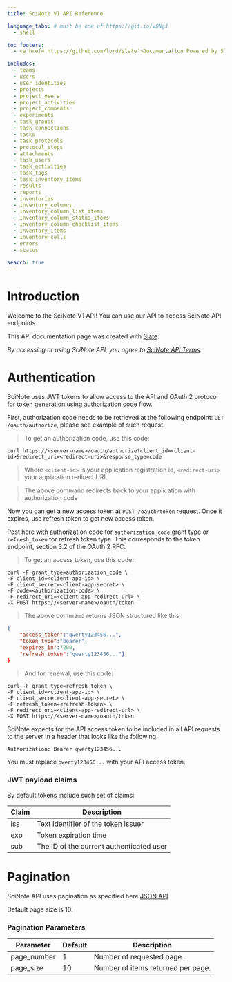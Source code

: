 ```yaml
---
title: SciNote V1 API Reference

language_tabs: # must be one of https://git.io/vQNgJ
  - shell

toc_footers:
  - <a href='https://github.com/lord/slate'>Documentation Powered by Slate</a>

includes:
  - teams
  - users
  - user_identities
  - projects
  - project_users
  - project_activities
  - project_comments
  - experiments
  - task_groups
  - task_connections
  - tasks
  - task_protocols
  - protocol_steps
  - attachments
  - task_users
  - task_activities
  - task_tags
  - task_inventory_items
  - results
  - reports
  - inventories
  - inventory_columns
  - inventory_column_list_items
  - inventory_column_status_items
  - inventory_column_checklist_items
  - inventory_items
  - inventory_cells
  - errors
  - status

search: true
---
```


# Introduction

Welcome to the SciNote V1 API! You can use our API to access SciNote API endpoints.

This API documentation page was created with [Slate](https://github.com/lord/slate).

_By accessing or using SciNote API, you agree to [SciNote API Terms](https://scinote.net/wp-content/uploads/2018/12/SCINOTE_API_TERMS.pdf)._

# Authentication

SciNote uses JWT tokens to allow access to the API and OAuth 2 protocol for token generation using authorization code flow.

First, authorization code needs to be retrieved at the following endpoint: `GET /oauth/authorize`, please see example of such request.

> To get an authorization code, use this code:

```shell
curl https://<server-name>/oauth/authorize?client_id=<client-id>&redirect_uri=<redirect-uri>&response_type=code
```
> Where `<client-id>` is your application registration id, `<redirect-uri>` your application redirect URI.

> The above command redirects back to your application with authorization code

Now you can get a new access token at `POST /oauth/token` request. Once it expires, use refresh token to get new access token.

Post here with authorization code for `authorization_code` grant type or `refresh_token` for refresh token type. This corresponds to the token endpoint, section 3.2 of the OAuth 2 RFC.

> To get an access token, use this code:

```shell
curl -F grant_type=authorization_code \
-F client_id=<client-app-id> \
-F client_secret=<client-app-secret> \
-F code=<authorization-code> \
-F redirect_uri=<client-app-redirect-url> \
-X POST https://<server-name>/oauth/token
```

> The above command returns JSON structured like this:

```json
{
    "access_token":"qwerty123456...",
    "token_type":"bearer",
    "expires_in":7200,
    "refresh_token":"qwerty123456..."}
}
```

> And for renewal, use this code:

```shell
curl -F grant_type=refresh_token \
-F client_id=<client-app-id> \
-F client_secret=<client-app-secret> \
-F refresh_token=<refresh-token> \
-F redirect_uri=<client-app-redirect-url> \
-X POST https://<server-name>/oauth/token
```

SciNote expects for the API access token to be included in all API requests to the server in a header that looks like the following:

`Authorization: Bearer qwerty123456...`

<aside class="notice">
You must replace <code>qwerty123456...</code> with your API access token.
</aside>

### JWT payload claims

By default tokens include such set of claims:

Claim | Description
--------- | -----------
iss | Text identifier of the token issuer
exp | Token expiration time
sub | The ID of the current authenticated user

# Pagination

SciNote API uses pagination as specified here [JSON API](http://jsonapi.org/format/#fetching-pagination)

Default page size is 10.

### Pagination Parameters

Parameter | Default | Description
--------- | ------- | -----------
page_number | 1 | Number of requested page.
page_size | 10 | Number of items returned per page.
